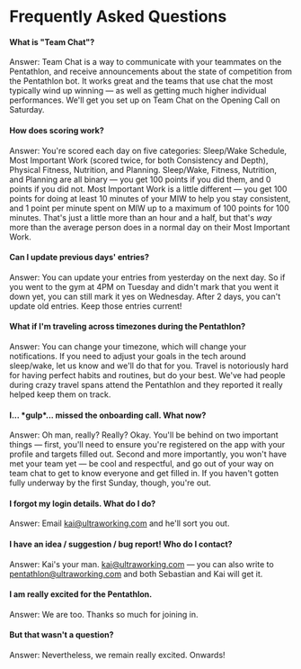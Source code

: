 # Frequently Asked Questions

#### What is "Team Chat"?

Answer: Team Chat is a way to communicate with your teammates on the Pentathlon, and receive announcements about the state of competition from the Pentathlon bot. It works great and the teams that use chat the most typically wind up winning — as well as getting much higher individual performances. We'll get you set up on Team Chat on the Opening Call on Saturday.

#### How does scoring work?

Answer: You're scored each day on five categories: Sleep/Wake Schedule, Most Important Work \(scored twice, for both Consistency and Depth\), Physical Fitness, Nutrition, and Planning. Sleep/Wake, Fitness, Nutrition, and Planning are all binary — you get 100 points if you did them, and 0 points if you did not. Most Important Work is a little different — you get 100 points for doing at least 10 minutes of your MIW to help you stay consistent, and 1 point per minute spent on MIW up to a maximum of 100 points for 100 minutes. That's just a little more than an hour and a half, but that's _way_ more than the average person does in a normal day on their Most Important Work.

#### Can I update previous days' entries?

Answer: You can update your entries from yesterday on the next day. So if you went to the gym at 4PM on Tuesday and didn't mark that you went it down yet, you can still mark it yes on Wednesday. After 2 days, you can't update old entries. Keep those entries current! 

#### What if I'm traveling across timezones during the Pentathlon?

Answer: You can change your timezone, which will change your notifications. If you need to adjust your goals in the tech around sleep/wake, let us know and we'll do that for you. Travel is notoriously hard for having perfect habits and routines, but do your best. We've had people during crazy travel spans attend the Pentathlon and they reported it really helped keep them on track.

#### I... \*gulp\*... missed the onboarding call. What now?

Answer: Oh man, really? Really? Okay. You'll be behind on two important things — first, you'll need to ensure you're registered on the app with your profile and targets filled out. Second and more importantly, you won't have met your team yet — be cool and respectful, and go out of your way on team chat to get to know everyone and get filled in. If you haven't gotten fully underway by the first Sunday, though, you're out.

#### I forgot my login details. What do I do?

Answer: Email kai@ultraworking.com and he'll sort you out.

#### I have an idea / suggestion / bug report! Who do I contact?

Answer: Kai's your man. kai@ultraworking.com — you can also write to pentathlon@ultraworking.com and both Sebastian and Kai will get it.

#### I am really excited for the Pentathlon.

Answer: We are too. Thanks so much for joining in.

#### But that wasn't a question?

Answer: Nevertheless, we remain really excited. Onwards!

